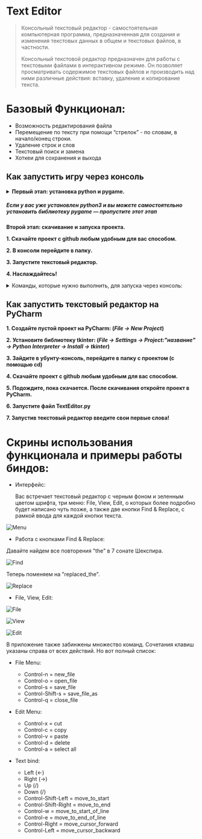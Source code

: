 <h1 id="text-editor">Text Editor</h1>
<blockquote>
<p>Консольный текстовый редактор - самостоятельная компьютерная программа, предназначенная для создания и изменения текстовых данных в общем и текстовых файлов, в частности.

Консольный текстовой редактор предназначен для работы с текстовыми файлами в интерактивном режиме. Он позволяет просматривать содержимое текстовых файлов и производить над ними различные действия: вставку, удаление и копирование текста.</p>
</blockquote>

<h1 id="-arncpp">Базовый Функционал:</h1>

* Возможность редактирования файла
* Перемещение по тексту при помощи “стрелок” - по словам, в начало/конец строки. 
* Удаление строк и слов
* Текстовый поиск и замена
* Хоткеи для сохранения и выхода
    
<h2 id="-pycharm">Как запустить игру через консоль</h2>
<details>
<summary><strong>Первый этап: установка python и pygame.
<h5 id="-python3-pygame-"><em>Если у вас уже установлен python3 и вы можете самостоятельно установить библиотеку pygame — пропустите этот этап</em></h5></strong></summary>
<p><strong>1. Скачайте python3 с официального <a href="https://www.python.org/downloads/">сайта</a> и установите его.</strong>
<strong>2. Во время установки <em>обязательно</em> поставьте галочку &quot;Add Python 3.x to PATH&quot;.</strong>
<img src="https://python-scripts.com/wp-content/uploads/2018/06/win-install-dialog.40e3ded144b0.png" alt="add path screenshot"></p>
<p><strong>3. Когда установка закончится запустите консоль.</strong>
<p><strong>4. Установите pygame.</strong>
</details>
<strong>Второй этап: скачивание и запуска проекта.</strong>
<p><strong>1. Скачайте проект с github любым удобным для вас способом.</strong></p>
<p><strong>2. В консоли перейдите в папку. </strong>
<p><strong>3. Запустите текстовый редактор.</strong>
<p><strong>4. Наслаждайтесь!</strong>
<details>
<summary>Команды, которые нужно выполнить, для запуска через консоль:</summary>
<p><code>git clone git@github.com:khusrabov/TextEditor.git</code></p>
<p><code>pip install tkinter</code></p>
<p><code>cd</code></p>
<p><code>python TextEditor.py</code></p></details>

<h2 id="-pycharm">Как запустить текстовый редактор на PyCharm</h2>
<p><strong>1. Создайте пустой проект на PyCharm: (<em>File -&gt; New Project</em>)</strong></p>
<p><strong>2. Установите библиотеку tkinter: (<em>File -&gt; Settings -&gt; Project:&quot;название&quot; -&gt; Python Interpreter -&gt; Install -&gt; tkinter</em>)</strong></p>
<p><strong>3. Зайдите в убунту-консоль, перейдите в папку с проектом (с помощью cd)</strong></p>
<p><strong>4. Скачайте проект с github любым удобным для вас способом. </strong></p>
<p><strong>5. Подождите, пока скачается. После скачивания откройте проект в PyCharm.</strong></p>
<p><strong>6. Запустите файл TextEditor.py</strong></p>
<p><strong>7. Запустив текстовый редактор введите свои первые слова!</strong></p>

<h1 id="-">Скрины использования функционала и примеры работы биндов:</h1>

* Интерфейс:
    <p> Вас встречает текстовый редактор с черным фоном и зеленным цветом шрифта, три меню: File, View, Edit, 
    о которых более подробно будет написано чуть позже, а также две кнопки Find & Replace,
    с рамкой ввода для каждой кнопки текста.
<p><img src="screenshots/interface.png" alt="Menu" title="Интерфейс">

* Работа с кнопками Find & Replace:
 <p> Давайте найдем все повторения "the" в 7 сонате Шекспира.
<p><img src="screenshots/find.png" alt="Find" title="FIND">
<p> Теперь поменяем на "replaced_the".
<p><img src="screenshots/Replaced.png" alt="Replace" title="Replace">

* File, View, Edit:
<p><img src="screenshots/File.png" alt="File" title="FILE"></p>
<p><img src="screenshots/View.png" alt="View" title="VIEW"></p>
<p><img src="screenshots/Edit.png" alt="Edit" title="Edit"></p>

В приложение также забинжены множество команд. 
Сочетания клавиш указаны справа от всех действий. Но вот полный список:
* File Menu:
  
  * Control-n = new_file
  * Control-o = open_file
  * Control-s = save_file
  * Control-Shift-s = save_file_as
  * Control-q = close_file

* Edit Menu:
  * Control-x = cut
  * Control-c = copy
  * Control-v = paste
  * Control-d = delete
  * Control-a = select all

* Text bind:

  * Left (<-)  
  * Right (->)
  * Up (/\)
  * Down (\/)
  * Control-Shift-Left = move_to_start
  * Control-Shift-Right = move_to_end
  * Control-w = move_to_start_of_line
  * Control-e = move_to_end_of_line
  * Control-Right = move_cursor_forward
  * Control-Left = move_cursor_backward